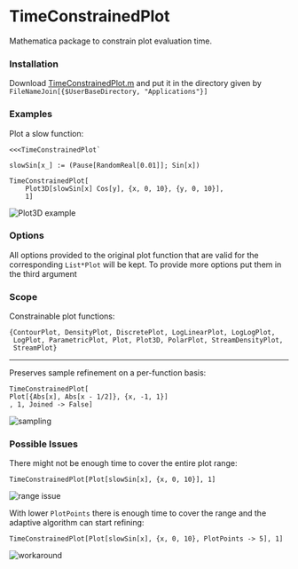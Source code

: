 TimeConstrainedPlot
===================

Mathematica package to constrain plot evaluation time.

### Installation
Download [TimeConstrainedPlot.m](https://github.com/simonschmidt/TimeConstrainedPlot/raw/master/TimeConstrainedPlot.m) and put it in the directory given by `FileNameJoin[{$UserBaseDirectory, "Applications"}]`


### Examples

Plot a slow function:

    <<<TimeConstrainedPlot`

    slowSin[x_] := (Pause[RandomReal[0.01]]; Sin[x])

    TimeConstrainedPlot[
        Plot3D[slowSin[x] Cos[y], {x, 0, 10}, {y, 0, 10}],
        1]

![Plot3D example](http://simonschmidt.github.io/TimeConstrainedPlot/images/plot3d.png)

### Options

All options provided to the original plot function that are valid
for the corresponding `List*Plot` will be kept. To provide more options put them in the third argument

### Scope

Constrainable plot functions:

    {ContourPlot, DensityPlot, DiscretePlot, LogLinearPlot, LogLogPlot,
     LogPlot, ParametricPlot, Plot, Plot3D, PolarPlot, StreamDensityPlot,
     StreamPlot}

- - - 

Preserves sample refinement on a per-function basis:

    TimeConstrainedPlot[
    Plot[{Abs[x], Abs[x - 1/2]}, {x, -1, 1}]
    , 1, Joined -> False]

![sampling](http://simonschmidt.github.io/TimeConstrainedPlot/images/normal-eval.png)

### Possible Issues

There might not be enough time to cover the entire plot range:

    TimeConstrainedPlot[Plot[slowSin[x], {x, 0, 10}], 1]

![range issue](http://simonschmidt.github.io/TimeConstrainedPlot/images/range-issue.png)


With lower `PlotPoints` there is enough time to cover the range and the adaptive algorithm can start refining:

    TimeConstrainedPlot[Plot[slowSin[x], {x, 0, 10}, PlotPoints -> 5], 1]

![workaround](http://simonschmidt.github.io/TimeConstrainedPlot/images/range-issue-fix.png)

